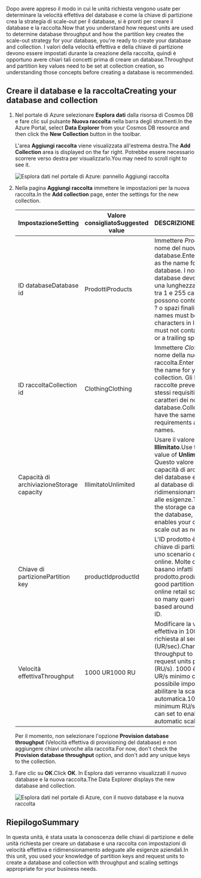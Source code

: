 <span data-ttu-id="fdded-101">Dopo avere appreso il modo in cui le unità richiesta vengono usate per determinare la velocità effettiva del database e come la chiave di partizione crea la strategia di scale-out per il database, si è pronti per creare il database e la raccolta.</span><span class="sxs-lookup"><span data-stu-id="fdded-101">Now that you understand how request units are used to determine database throughput and how the partition key creates the scale-out strategy for your database, you're ready to create your database and collection.</span></span> <span data-ttu-id="fdded-102">I valori della velocità effettiva e della chiave di partizione devono essere impostati durante la creazione della raccolta, quindi è opportuno avere chiari tali concetti prima di creare un database.</span><span class="sxs-lookup"><span data-stu-id="fdded-102">Throughput and partition key values need to be set at collection creation, so understanding those concepts before creating a database is recommended.</span></span>

## <a name="creating-your-database-and-collection"></a><span data-ttu-id="fdded-103">Creare il database e la raccolta</span><span class="sxs-lookup"><span data-stu-id="fdded-103">Creating your database and collection</span></span>

1. <span data-ttu-id="fdded-104">Nel portale di Azure selezionare **Esplora dati** dalla risorsa di Cosmos DB e fare clic sul pulsante **Nuova raccolta** nella barra degli strumenti.</span><span class="sxs-lookup"><span data-stu-id="fdded-104">In the Azure Portal, select **Data Explorer** from your Cosmos DB resource and then click the **New Collection** button in the toolbar.</span></span>
    
    <span data-ttu-id="fdded-105">L'area **Aggiungi raccolta** viene visualizzata all'estrema destra.</span><span class="sxs-lookup"><span data-stu-id="fdded-105">The **Add Collection** area is displayed on the far right.</span></span> <span data-ttu-id="fdded-106">Potrebbe essere necessario scorrere verso destra per visualizzarlo.</span><span class="sxs-lookup"><span data-stu-id="fdded-106">You may need to scroll right to see it.</span></span>

    ![Esplora dati nel portale di Azure: pannello Aggiungi raccolta](../media/5-azure-cosmosdb-data-explorer.png)

1. <span data-ttu-id="fdded-108">Nella pagina **Aggiungi raccolta** immettere le impostazioni per la nuova raccolta.</span><span class="sxs-lookup"><span data-stu-id="fdded-108">In the **Add collection** page, enter the settings for the new collection.</span></span>

    <span data-ttu-id="fdded-109">Impostazione</span><span class="sxs-lookup"><span data-stu-id="fdded-109">Setting</span></span> | <span data-ttu-id="fdded-110">Valore consigliato</span><span class="sxs-lookup"><span data-stu-id="fdded-110">Suggested value</span></span> | <span data-ttu-id="fdded-111">DESCRIZIONE</span><span class="sxs-lookup"><span data-stu-id="fdded-111">Description</span></span>
    --------|-----------------|-------------
    <span data-ttu-id="fdded-112">ID database</span><span class="sxs-lookup"><span data-stu-id="fdded-112">Database id</span></span>      | <span data-ttu-id="fdded-113">Prodotti</span><span class="sxs-lookup"><span data-stu-id="fdded-113">Products</span></span>         | <span data-ttu-id="fdded-114">Immettere *Products* come nome del nuovo database.</span><span class="sxs-lookup"><span data-stu-id="fdded-114">Enter *Products* as the name for the new database.</span></span> <span data-ttu-id="fdded-115">I nomi dei database devono avere una lunghezza compresa tra 1 e 255 caratteri e non possono contenere /, \\, #, ? o spazi finali.</span><span class="sxs-lookup"><span data-stu-id="fdded-115">Database names must be 1 to 255 characters in length, and must not contain /, \\, #, ?, or a trailing space.</span></span>
    <span data-ttu-id="fdded-116">ID raccolta</span><span class="sxs-lookup"><span data-stu-id="fdded-116">Collection id</span></span>    | <span data-ttu-id="fdded-117">Clothing</span><span class="sxs-lookup"><span data-stu-id="fdded-117">Clothing</span></span>  | <span data-ttu-id="fdded-118">Immettere *Clothing* come nome della nuova raccolta.</span><span class="sxs-lookup"><span data-stu-id="fdded-118">Enter *Clothing* as the name for your new collection.</span></span> <span data-ttu-id="fdded-119">Gli ID delle raccolte prevedono gli stessi requisiti relativi ai caratteri dei nomi di database.</span><span class="sxs-lookup"><span data-stu-id="fdded-119">Collection ids have the same character requirements as database names.</span></span>
    <span data-ttu-id="fdded-120">Capacità di archiviazione</span><span class="sxs-lookup"><span data-stu-id="fdded-120">Storage capacity</span></span> | <span data-ttu-id="fdded-121">Illimitato</span><span class="sxs-lookup"><span data-stu-id="fdded-121">Unlimited</span></span>     | <span data-ttu-id="fdded-122">Usare il valore predefinito **Illimitato**.</span><span class="sxs-lookup"><span data-stu-id="fdded-122">Use the default value of **Unlimited**.</span></span> <span data-ttu-id="fdded-123">Questo valore è la capacità di archiviazione del database e consente al database di ridimensionarsi in base alle esigenze.</span><span class="sxs-lookup"><span data-stu-id="fdded-123">This value is the storage capacity of the database, and it enables your database to scale out as needed.</span></span>
    <span data-ttu-id="fdded-124">Chiave di partizione</span><span class="sxs-lookup"><span data-stu-id="fdded-124">Partition key</span></span>    | <span data-ttu-id="fdded-125">productId</span><span class="sxs-lookup"><span data-stu-id="fdded-125">productId</span></span>        | <span data-ttu-id="fdded-126">L'ID prodotto è una buona chiave di partizione per uno scenario di vendita online. Molte domande si basano infatti sull'ID prodotto.</span><span class="sxs-lookup"><span data-stu-id="fdded-126">productId is a good partition key for an online retail scenario, as so many queries are based around the product ID.</span></span>
    <span data-ttu-id="fdded-127">Velocità effettiva</span><span class="sxs-lookup"><span data-stu-id="fdded-127">Throughput</span></span>       |<span data-ttu-id="fdded-128">1000 UR</span><span class="sxs-lookup"><span data-stu-id="fdded-128">1000 RU</span></span>        | <span data-ttu-id="fdded-129">Modificare la velocità effettiva in 1000 unità richiesta al secondo (UR/sec).</span><span class="sxs-lookup"><span data-stu-id="fdded-129">Change the throughput to 1000 request units per second (RU/s).</span></span> <span data-ttu-id="fdded-130">1000 è il valore di UR/s minimo che è possibile impostare per abilitare la scalabilità automatica.</span><span class="sxs-lookup"><span data-stu-id="fdded-130">1000 is the minimum RU/s value you can set to enable automatic scaling.</span></span>
    
    <span data-ttu-id="fdded-131">Per il momento, non selezionare l'opzione **Provision database throughput** (Velocità effettiva di provisioning del database) e non aggiungere chiavi univoche alla raccolta.</span><span class="sxs-lookup"><span data-stu-id="fdded-131">For now, don't check the **Provision database throughput** option, and don't add any unique keys to the collection.</span></span>
    
1. <span data-ttu-id="fdded-132">Fare clic su **OK**.</span><span class="sxs-lookup"><span data-stu-id="fdded-132">Click **OK**.</span></span> <span data-ttu-id="fdded-133">In Esplora dati verranno visualizzati il nuovo database e la nuova raccolta.</span><span class="sxs-lookup"><span data-stu-id="fdded-133">The Data Explorer displays the new database and collection.</span></span>

    ![Esplora dati nel portale di Azure, con il nuovo database e la nuova raccolta](../media/5-azure-cosmos-db-new-collection.png)

## <a name="summary"></a><span data-ttu-id="fdded-135">Riepilogo</span><span class="sxs-lookup"><span data-stu-id="fdded-135">Summary</span></span>

<span data-ttu-id="fdded-136">In questa unità, è stata usata la conoscenza delle chiavi di partizione e delle unità richiesta per creare un database e una raccolta con impostazioni di velocità effettiva e ridimensionamento adeguate alle esigenze aziendali.</span><span class="sxs-lookup"><span data-stu-id="fdded-136">In this unit, you used your knowledge of partition keys and request units to create a database and collection with throughput and scaling settings appropriate for your business needs.</span></span>